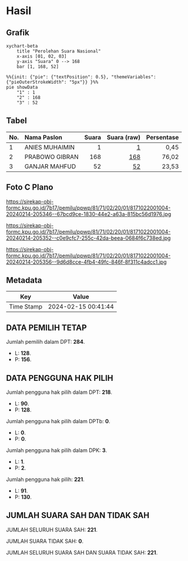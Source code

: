 # Hasil

## Grafik

```mermaid
xychart-beta
    title "Perolehan Suara Nasional"
    x-axis [01, 02, 03]
    y-axis "Suara" 0 --> 168
    bar [1, 168, 52]
```

```mermaid
%%{init: {"pie": {"textPosition": 0.5}, "themeVariables": {"pieOuterStrokeWidth": "5px"}} }%%
pie showData
    "1" : 1
    "2" : 168
    "3" : 52
```

## Tabel

| No. | Nama Paslon    | Suara | Suara (raw) | Persentase |
|:--- |:-------------- | -----:| -----------:| ----------:|
| 1   | ANIES MUHAIMIN | 1     | [1][p-1]    | 0,45       |
| 2   | PRABOWO GIBRAN | 168   | [168][p-2]  | 76,02      |
| 3   | GANJAR MAHFUD  | 52    | [52][p-3]   | 23,53      |


[p-1]: https://github.com/gigit-pemilu/pemilu-2024/blob/main/pilpres/hitung-suara/sub/81-maluku/sub/71-kota-ambon/sub/02-sirimau/sub/2001-hative-kecil/sub/004-tps/sub/paslon-1.txt
[p-2]: https://github.com/gigit-pemilu/pemilu-2024/blob/main/pilpres/hitung-suara/sub/81-maluku/sub/71-kota-ambon/sub/02-sirimau/sub/2001-hative-kecil/sub/004-tps/sub/paslon-2.txt
[p-3]: https://github.com/gigit-pemilu/pemilu-2024/blob/main/pilpres/hitung-suara/sub/81-maluku/sub/71-kota-ambon/sub/02-sirimau/sub/2001-hative-kecil/sub/004-tps/sub/paslon-3.txt

## Foto C Plano

https://sirekap-obj-formc.kpu.go.id/7b17/pemilu/ppwp/81/71/02/20/01/8171022001004-20240214-205346--67bcd9ce-1830-44e2-a63a-815bc56d1976.jpg

https://sirekap-obj-formc.kpu.go.id/7b17/pemilu/ppwp/81/71/02/20/01/8171022001004-20240214-205352--c0e9cfc7-255c-42da-beea-0684f6c738ed.jpg

https://sirekap-obj-formc.kpu.go.id/7b17/pemilu/ppwp/81/71/02/20/01/8171022001004-20240214-205356--9d6d8cce-4fb4-49fc-846f-8f311c4adcc1.jpg


## Metadata

| Key        | Value               |
| ---------- | ------------------- |
| Time Stamp | 2024-02-15 00:41:44 |


## DATA PEMILIH TETAP

Jumlah pemilih dalam DPT: **284**.
 * L: **128**.
 * P: **156**.

## DATA PENGGUNA HAK PILIH

Jumlah pengguna hak pilih dalam DPT: **218**.
 * L: **90**.
 * P: **128**.

Jumlah pengguna hak pilih dalam DPTb: **0**.
 * L: **0**.
 * P: **0**.

Jumlah pengguna hak pilih dalam DPK: **3**.
 * L: **1**.
 * P: **2**.

Jumlah pengguna hak pilih: **221**.
 * L: **91**.
 * P: **130**.

## JUMLAH SUARA SAH DAN TIDAK SAH

JUMLAH SELURUH SUARA SAH: **221**.

JUMLAH SUARA TIDAK SAH: **0**.

JUMLAH SELURUH SUARA SAH DAN SUARA TIDAK SAH: **221**.


